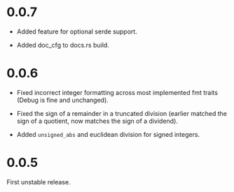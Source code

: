 # 0.0.7

- Added feature for optional serde support.

- Added doc_cfg to docs.rs build.

# 0.0.6

- Fixed incorrect integer formatting across most implemented fmt traits (Debug is fine and unchanged).

- Fixed the sign of a remainder in a truncated division (earlier matched the sign of a quotient, now matches the sign of a dividend).

- Added `unsigned_abs` and euclidean division for signed integers. 

# 0.0.5

First unstable release.